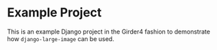 # Example Project

This is an example Django project in the Girder4 fashion to demonstrate how
`django-large-image` can be used.
